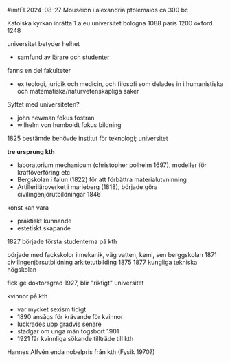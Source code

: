 #imtFL2024-08-27
Mouseion i alexandria ptolemaios ca 300 bc

Katolska kyrkan inrätta 1.a eu universitet bologna 1088 paris 1200 oxford 1248

universitet betyder helhet
- samfund av lärare och studenter

fanns en del fakulteter
- ex teologi, juridik och medicin, och filosofi som delades in i humanistiska och matematiska/naturvetenskapliga saker

Syftet med universiteten?
- john newman fokus fostran
- wilhelm von humboldt fokus bildning

1825 bestämde behövde institut för teknologi; universitet

**tre ursprung kth**
- laboratorium mechanicum (christopher polhelm 1697), modeller för kraftöverföring etc
- Bergskolan i falun (1822) för att förbättra materialutvninning
- Artilleriläroverket i marieberg (1818), började göra civilingenjörutbildningar 1846

konst kan vara 
- praktiskt kunnande
- estetiskt skapande

1827 började första studenterna på kth


började med fackskolor i mekanik, väg vatten, kemi, sen berggskolan
1871 civilingenjörsutbildning
arkitetutbilding 1875
1877 kungliga tekniska högskolan

fick ge doktorsgrad 1927, blir "riktigt" universitet

kvinnor på kth
- var mycket sexism tidigt
- 1890 ansågs för krävande för kvinnor
- luckrades upp gradvis senare
- stadgar om unga män togsbort 1901
- 1921 får kvinnliga sökande tillträde till kth

Hannes Alfvén enda nobelpris från kth (Fysik 1970?)

